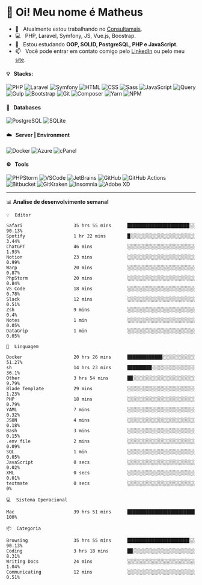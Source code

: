 # 👋 Oi! Meu nome é Matheus

- 🔭 &nbsp; Atualmente estou trabalhando no [Consultamais](https://consultamais.com.br/).
- 💻 &nbsp; PHP, Laravel, Symfony, JS, Vue.js, Boostrap.
- 🌱 &nbsp; Estou estudando **OOP, SOLID, PostgreSQL, PHP e JavaScript**.
- 📫 &nbsp; Você pode entrar em contato comigo pelo [LinkedIn](https://www.linkedin.com/in/matheuscamargoxavier/) ou pelo meu [site](https://matheuscamargo.co).

#### 💡 &nbsp; Stacks:
![PHP](https://img.shields.io/badge/-PHP-777BB4?&logo=php&logoColor=FFFFFF)
![Laravel](https://img.shields.io/badge/-Laravel-FF2D20?&logo=laravel&logoColor=FFFFFF)
![Symfony](https://img.shields.io/badge/-Symfony-000000?&logo=symfony&logoColor=FFFFFF)
![HTML](https://img.shields.io/badge/-HTML-E34F26?&logo=html5&logoColor=FFFFFF)
![CSS](https://img.shields.io/badge/-CSS-1572B6?&logo=css3&logoColor=FFFFFF)
![Sass](https://img.shields.io/badge/-Sass-CC6699?&logo=sass&logoColor=FFFFFF)
![JavaScript](https://img.shields.io/badge/-JavaScript-F7DF1E?&logo=javascript&logoColor=FFFFFF)
![jQuery](https://img.shields.io/badge/-jQuery-0769AD?&logo=jquery&logoColor=FFFFFF)
![Gulp](https://img.shields.io/badge/-Gulp-CF4647?&logo=gulp&logoColor=FFFFFF)
![Bootstrap](https://img.shields.io/badge/-Bootstrap-7952B3?&logo=bootstrap&logoColor=FFFFFF)
![Git](https://img.shields.io/badge/-Git-F05032?&logo=git&logoColor=FFFFFF)
![Composer](https://img.shields.io/badge/-Composer-885630?&logo=composer&logoColor=FFFFFF)
![Yarn](https://img.shields.io/badge/-Yarn-2C8EBB?&logo=yarn&logoColor=FFFFFF)
![NPM](https://img.shields.io/badge/-npm-CB3837?&logo=npm&logoColor=FFFFFF)

#### 💾 &nbsp; Databases
![PostgreSQL](https://img.shields.io/badge/-PostgreSQL-336791?&logo=PostgreSQL&logoColor=FFFFFF)
![SQLite](https://img.shields.io/badge/-SQLite-003B57?&logo=SQLite&logoColor=FFFFFF)

#### ☁️ &nbsp; Server | Environment
![Docker](https://img.shields.io/badge/-Docker-2496ED?&logo=docker&logoColor=FFFFFF)
![Azure](https://img.shields.io/badge/-Azure-0089D6?&logo=microsoft%20azure&logoColor=FFFFFF)
![cPanel](https://img.shields.io/badge/-cPanel-FF6C2C?&logo=cpanel&logoColor=FFFFFF)

#### ⚙️ &nbsp; Tools
![PHPStorm](https://img.shields.io/badge/-PHPStorm-000000?&logo=PHPStorm&logoColor=FFFFFF)
![VSCode](https://img.shields.io/badge/-VSCode-007ACC?&logo=Visual%20Studio%20Code&logoColor=FFFFFF) 
![JetBrains](https://img.shields.io/badge/-JetBrains-000000?&logo=jetbrains&logoColor=FFFFFF) 
![GitHub](https://img.shields.io/badge/-GitHub-181717?&logo=github&logoColor=FFFFFF) 
![GitHub Actions](https://img.shields.io/badge/-GitHub%20Actions-181717?&logo=GitHub%20Actions&logoColor=FFFFFF) 
![Bitbucket](https://img.shields.io/badge/-Bitbucket-0052CC?&logo=bitbucket&logoColor=FFFFFF)
![GitKraken](https://img.shields.io/badge/-GitKraken-179287?&logo=GitKraken&logoColor=FFFFFF)
![Insomnia](https://img.shields.io/badge/-Insomnia-5849BE?&logo=Insomnia&logoColor=FFFFFF)
![Adobe XD](https://img.shields.io/badge/-Adobe%20XD-FF61F6?&logo=adobe%20xd&logoColor=FFFFFF) 
_______

📊  **Analise de desenvolvimento semanal**
```text
💡  Editor

Safari                   35 hrs 55 mins      ███████████████████████░░     90.13%
Spotify                  1 hr 22 mins        █░░░░░░░░░░░░░░░░░░░░░░░░      3.44%
ChatGPT                  46 mins             ░░░░░░░░░░░░░░░░░░░░░░░░░      1.93%
Notion                   23 mins             ░░░░░░░░░░░░░░░░░░░░░░░░░      0.99%
Warp                     20 mins             ░░░░░░░░░░░░░░░░░░░░░░░░░      0.87%
PhpStorm                 20 mins             ░░░░░░░░░░░░░░░░░░░░░░░░░      0.84%
VS Code                  18 mins             ░░░░░░░░░░░░░░░░░░░░░░░░░      0.78%
Slack                    12 mins             ░░░░░░░░░░░░░░░░░░░░░░░░░      0.51%
Zsh                      9 mins              ░░░░░░░░░░░░░░░░░░░░░░░░░       0.4%
Notes                    1 min               ░░░░░░░░░░░░░░░░░░░░░░░░░      0.05%
DataGrip                 1 min               ░░░░░░░░░░░░░░░░░░░░░░░░░      0.05%
```
```text
💬  Linguagem

Docker                   20 hrs 26 mins      █████████████░░░░░░░░░░░░     51.27%
sh                       14 hrs 23 mins      █████████░░░░░░░░░░░░░░░░      36.1%
Other                    3 hrs 54 mins       ██░░░░░░░░░░░░░░░░░░░░░░░      9.79%
Blade Template           29 mins             ░░░░░░░░░░░░░░░░░░░░░░░░░      1.23%
PHP                      18 mins             ░░░░░░░░░░░░░░░░░░░░░░░░░      0.79%
YAML                     7 mins              ░░░░░░░░░░░░░░░░░░░░░░░░░      0.32%
JSON                     4 mins              ░░░░░░░░░░░░░░░░░░░░░░░░░      0.18%
Bash                     3 mins              ░░░░░░░░░░░░░░░░░░░░░░░░░      0.15%
.env file                2 mins              ░░░░░░░░░░░░░░░░░░░░░░░░░      0.09%
SQL                      1 min               ░░░░░░░░░░░░░░░░░░░░░░░░░      0.05%
JavaScript               0 secs              ░░░░░░░░░░░░░░░░░░░░░░░░░      0.02%
XML                      0 secs              ░░░░░░░░░░░░░░░░░░░░░░░░░      0.01%
textmate                 0 secs              ░░░░░░░░░░░░░░░░░░░░░░░░░         0%
```
```text
💻  Sistema Operacional

Mac                      39 hrs 51 mins      █████████████████████████       100%
```
```text
📦  Categoria

Browsing                 35 hrs 55 mins      ███████████████████████░░     90.13%
Coding                   3 hrs 18 mins       ██░░░░░░░░░░░░░░░░░░░░░░░      8.31%
Writing Docs             24 mins             ░░░░░░░░░░░░░░░░░░░░░░░░░      1.04%
Communicating            12 mins             ░░░░░░░░░░░░░░░░░░░░░░░░░      0.51%
```
